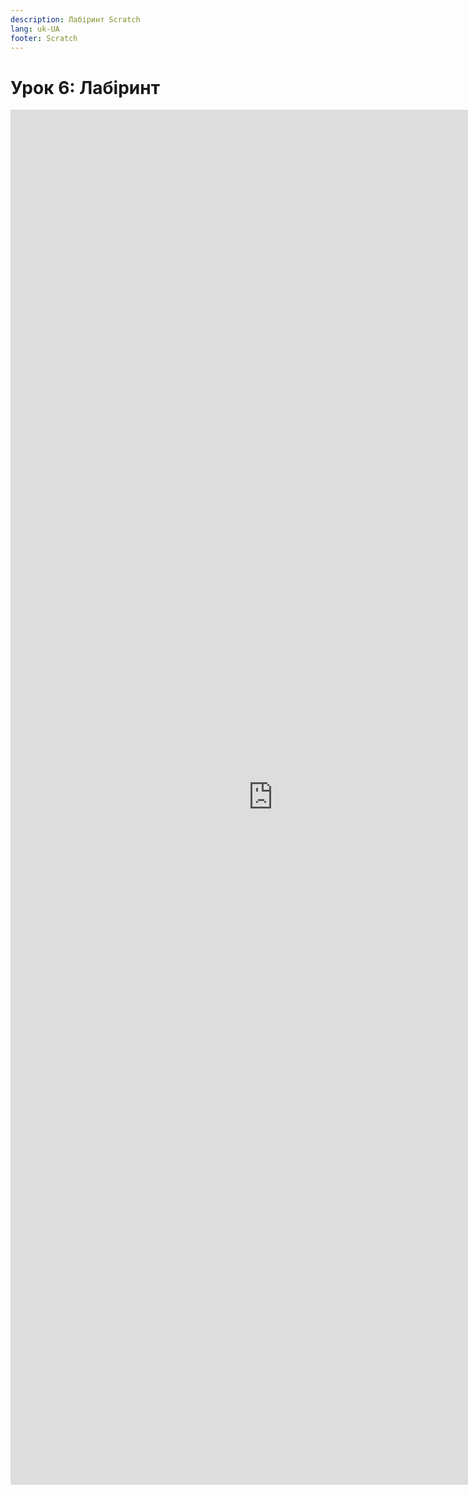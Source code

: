 ```yaml
---
description: Лабіринт Scratch
lang: uk-UA
footer: Scratch
---
```

# Урок 6: Лабіринт

<embed src="https://test-osvita-code-v2.github.io/scratch/assets/files/6.pdf" width="840px" height="2200px" />

